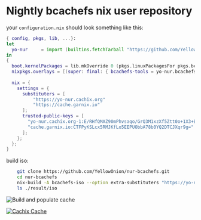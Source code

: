 # Nightly bcachefs nix user repository

your `configuration.nix` should look something like this:
```nix
{ config, pkgs, lib, ...}:
let
  yo-nur     = import (builtins.fetchTarball "https://github.com/YellowOnion/nur-bcachefs/archive/master.tar.gz") {};
in
{
  boot.kernelPackages = lib.mkOverride 0 (pkgs.linuxPackagesFor pkgs.bcachefs-kernel-kent);
  nixpkgs.overlays = [(super: final: { bcachefs-tools = yo-nur.bcachefs-tools;})];
  
  nix = {
    settings = {
      substituters = [
          "https://yo-nur.cachix.org"
          "https://cache.garnix.io"
      ];
      trusted-public-keys = [
        "yo-nur.cachix.org-1:E/RHfQMAZ90mPhvsaqo/GrQ3M1xzXf5Ztt0o+1X3+Bs="
        "cache.garnix.io:CTFPyKSLcx5RMJKfLo5EEPUObbA78b0YQ2DTCJXqr9g="
      ];
    };
  };
}
```

build iso:

```bash
    git clone https://github.com/YellowOnion/nur-bcachefs.git
    cd nur-bcachefs
    nix-build -A bcachefs-iso --option extra-substituters "https://yo-nur.cachix.org" --option extra-trusted-public-keys "yo-nur.cachix.org-1:E/RHfQMAZ90mPhvsaqo/GrQ3M1xzXf5Ztt0o+1X3+Bs="
    ls ./result/iso
```

<!-- Remove this if you don't use github actions -->
![Build and populate cache](https://github.com/YellowOnion/nur-bcachefs/workflows/Build%20and%20populate%20cache/badge.svg)

<!--
Uncomment this if you use travis:

[![Build Status](https://travis-ci.com/<YOUR_TRAVIS_USERNAME>/nur-packages.svg?branch=master)](https://travis-ci.com/<YOUR_TRAVIS_USERNAME>/nur-packages)
-->
[![Cachix Cache](https://img.shields.io/badge/cachix-yo-nur-blue.svg)](https://yo-nur.cachix.org)

